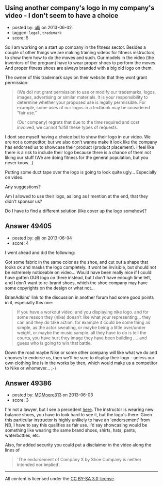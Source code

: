 ## Using another company's logo in my company's video - I don't seem to have a choice

- posted by: [olli](https://stackexchange.com/users/-1/26076-olli) on 2013-06-02
- tagged: `legal`, `trademark`
- score: 5

So I am working on a start up company in the fitness sector. Besides a couple of other things we are making training videos for fitness instructors, to show them how to do the moves and such. Our models in the video (the inventors of the program) have to wear proper shoes to perform the moves. And proper fitness shoes are always branded with a big old logo on them.

The owner of this trademark says on their website that they wont grant permission:

> (We do) not grant permission to use or modify our trademarks, logos,
> images, advertising or similar materials.
> It is your responsibility to determine whether your proposed use is
> legally permissible. For example, some uses of our logos in a textbook
> may be considered “fair use.”
> 
> (Our company) regrets that due to the time required and cost involved,
> we cannot fulfill these types of requests.


I dont see myself having a choice but to show their logo in our video. We are not a competitor, but we also don't wanna make it look like the company has endorsed us to showcase their product (product placement). I feel like there is a risk to include their logo because there is a chance of them not liking our stuff (We are doing fitness for the general population, but you never know...)

Putting some duct tape over the logo is going to look quite ugly... Especially on video.

Any suggestions?

Am I allowed to use their logo, as long as I mention at the end, that they didn't sponsor us? 

Do I have to find a different solution (like cover up the logo somehow)?


## Answer 49405

- posted by: [olli](https://stackexchange.com/users/-1/26076-olli) on 2013-06-04
- score: 4

I went ahead and did the following:

Got some fabric in the same color as the shoe, and cut out a shape that looks ok and masks the logo completely. It wont be invisible, but should not be extremely noticeable on video... Would have been really nice if I could have gotten OUR logo on there instead, but I don't have enough time left, and I don't want to re-brand shoes, which the shoe company may have some copyrights on the design or what not...

BrianAdkins' link to the discussion in another forum had some good points in it, especially this one:

> If you have a workout video, and you displaying nike logo. and for
> some reason they (nike) doesn't like what your representing... they
> can and they do take action. for example it could be some thing as
> simple, as the actor sweating, or maybe being a little over/under
> weight, or maybe the music sample. all they have to do is tell the
> courts, you have hurt they image they have been building .... and
> guess who is going to win that battle.

Down the road maybe Nike or some other company will like what we do and chooses to endorse us, then we'll be sure to display their logo - unless our own clothing line is in the works by then, which would make us a competitor to Nike or whomever... ;-)


## Answer 49386

- posted by: [MDMoore313](https://stackexchange.com/users/-1/23558-mdmoore313) on 2013-06-03
- score: 3

I'm not a lawyer, but I see a precedent [here](http://www.youtube.com/watch?v=kawBY5p29fQ). The instructor is wearing new balance shoes, you have to look hard to see it, but the logo's there. Given this particular instructor is highly unlikely to have an 'endorsement' from NB, I have to say this qualifies as fair use. I'd say showcasing would be something like wearing the same brand shoes, shirts, hats, pants, waterbottles, etc.

Also, for added security you could put a disclaimer in the video along the lines of 

>'The endorsement of Company X by Shoe Company is neither intended nor implied'.



---

All content is licensed under the [CC BY-SA 3.0 license](https://creativecommons.org/licenses/by-sa/3.0/).
